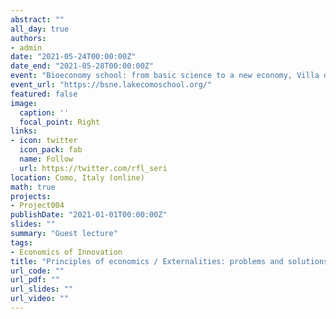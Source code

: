 ```yaml
---
abstract: ""
all_day: true
authors:
- admin
date: "2021-05-24T00:00:00Z"
date_end: "2021-05-28T00:00:00Z"
event: "Bioeconomy school: from basic science to a new economy, Villa del Grumello, Como (Italy) 24 May 2021 – 28 May 2021"
event_url: "https://bsne.lakecomoschool.org/"
featured: false
image:
  caption: ''
  focal_point: Right
links:
- icon: twitter
  icon_pack: fab
  name: Follow
  url: https://twitter.com/rfl_seri
location: Como, Italy (online)
math: true
projects:
- Project004
publishDate: "2021-01-01T00:00:00Z"
slides: ""
summary: "Guest lecture"
tags:
- Economics of Innovation
title: "Principles of economics / Externalities: problems and solutions"
url_code: ""
url_pdf: ""
url_slides: ""
url_video: ""
---
```

